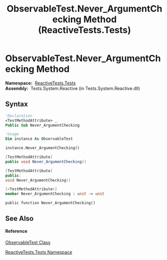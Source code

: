 ﻿---
title: ObservableTest.Never_ArgumentChecking Method  (ReactiveTests.Tests)
TOCTitle: Never_ArgumentChecking Method
ms:assetid: M:ReactiveTests.Tests.ObservableTest.Never_ArgumentChecking
ms:mtpsurl: https://msdn.microsoft.com/en-us/library/reactivetests.tests.observabletest.never_argumentchecking(v=VS.103)
ms:contentKeyID: 36620426
ms.date: 06/28/2011
mtps_version: v=VS.103
f1_keywords:
- ReactiveTests.Tests.ObservableTest.Never_ArgumentChecking
dev_langs:
- CSharp
- JScript
- VB
- FSharp
- c++
---

# ObservableTest.Never\_ArgumentChecking Method

**Namespace:**  [ReactiveTests.Tests](hh289046\(v=vs.103\).md)  
**Assembly:**  Tests.System.Reactive (in Tests.System.Reactive.dll)

## Syntax

``` vb
'Declaration
<TestMethodAttribute> _
Public Sub Never_ArgumentChecking
```

``` vb
'Usage
Dim instance As ObservableTest

instance.Never_ArgumentChecking()
```

``` csharp
[TestMethodAttribute]
public void Never_ArgumentChecking()
```

``` c++
[TestMethodAttribute]
public:
void Never_ArgumentChecking()
```

``` fsharp
[<TestMethodAttribute>]
member Never_ArgumentChecking : unit -> unit 
```

``` jscript
public function Never_ArgumentChecking()
```

## See Also

#### Reference

[ObservableTest Class](hh288687\(v=vs.103\).md)

[ReactiveTests.Tests Namespace](hh289046\(v=vs.103\).md)

